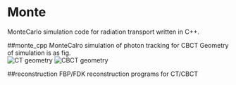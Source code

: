 # Monte
MonteCarlo simulation code for radiation transport written in C++.

##monte_cpp
MonteCalro simulation of photon tracking for CBCT
Geometry of simulation is as fig.   
<img src="https://i.imgur.com/or0Rvu1.png" alt="CT geometry" title="2dgeo">
<img src="https://i.imgur.com/DkC4qgi.png" alt = "CBCT geometry" title="3Dgeo">



##reconstruction
FBP/FDK reconstruction programs for CT/CBCT
